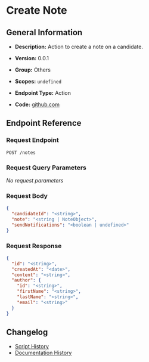 # Create Note

## General Information

- **Description:** Action to create a note on a candidate.

- **Version:** 0.0.1
- **Group:** Others
- **Scopes:** `undefined`
- **Endpoint Type:** Action
- **Code:** [github.com](https://github.com/NangoHQ/integration-templates/tree/main/integrations/ashby/actions/create-note.ts)


## Endpoint Reference

### Request Endpoint

`POST /notes`

### Request Query Parameters

_No request parameters_

### Request Body

```json
{
  "candidateId": "<string>",
  "note": "<string | NoteObject>",
  "sendNotifications": "<boolean | undefined>"
}
```

### Request Response

```json
{
  "id": "<string>",
  "createdAt": "<date>",
  "content": "<string>",
  "author": {
    "id": "<string>",
    "firstName": "<string>",
    "lastName": "<string>",
    "email": "<string>"
  }
}
```

## Changelog

- [Script History](https://github.com/NangoHQ/integration-templates/commits/main/integrations/ashby/actions/create-note.ts)
- [Documentation History](https://github.com/NangoHQ/integration-templates/commits/main/integrations/ashby/actions/create-note.md)

<!-- END  GENERATED CONTENT -->

